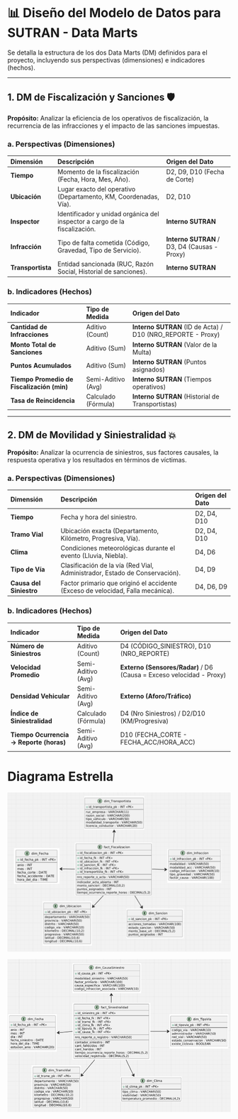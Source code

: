 # 📊 Diseño del Modelo de Datos para SUTRAN - Data Marts

Se detalla la estructura de los dos Data Marts (DM) definidos para el proyecto, incluyendo sus perspectivas (dimensiones) e indicadores (hechos).

---

## 1. DM de Fiscalización y Sanciones 🛡️

**Propósito:** Analizar la eficiencia de los operativos de fiscalización, la recurrencia de las infracciones y el impacto de las sanciones impuestas.

### a. Perspectivas (Dimensiones)
| Dimensión | Descripción | Origen del Dato |
| :--- | :--- | :--- |
| **Tiempo** | Momento de la fiscalización (Fecha, Hora, Mes, Año). | D2, D9, D10 (Fecha de Corte) |
| **Ubicación** | Lugar exacto del operativo (Departamento, KM, Coordenadas, Vía). | D2, D10 |
| **Inspector** | Identificador y unidad orgánica del inspector a cargo de la fiscalización. | **Interno SUTRAN** |
| **Infracción** | Tipo de falta cometida (Código, Gravedad, Tipo de Servicio). | **Interno SUTRAN** / D3, D4 (Causas - Proxy) |
| **Transportista** | Entidad sancionada (RUC, Razón Social, Historial de sanciones). | **Interno SUTRAN** |

### b. Indicadores (Hechos)
| Indicador | Tipo de Medida | Origen del Dato |
| :--- | :--- | :--- |
| **Cantidad de Infracciones** | Aditivo (Count) | **Interno SUTRAN** (ID de Acta) / D10 (NRO_REPORTE - Proxy) |
| **Monto Total de Sanciones** | Aditivo (Sum) | **Interno SUTRAN** (Valor de la Multa) |
| **Puntos Acumulados** | Aditivo (Sum) | **Interno SUTRAN** (Puntos asignados) |
| **Tiempo Promedio de Fiscalización (min)** | Semi-Aditivo (Avg) | **Interno SUTRAN** (Tiempos operativos) |
| **Tasa de Reincidencia** | Calculado (Fórmula) | **Interno SUTRAN** (Historial de Transportistas) |

---


## 2. DM de Movilidad y Siniestralidad 💥

**Propósito:** Analizar la ocurrencia de siniestros, sus factores causales, la respuesta operativa y los resultados en términos de víctimas.

### a. Perspectivas (Dimensiones)
| Dimensión | Descripción | Origen del Dato |
| :--- | :--- | :--- |
| **Tiempo** | Fecha y hora del siniestro. | D2, D4, D10 |
| **Tramo Vial** | Ubicación exacta (Departamento, Kilómetro, Progresiva, Vía). | D2, D4, D10 |
| **Clima** | Condiciones meteorológicas durante el evento (Lluvia, Niebla). | D4, D6 |
| **Tipo de Vía** | Clasificación de la vía (Red Vial, Administrador, Estado de Conservación). | D4, D9 |
| **Causa del Siniestro** | Factor primario que originó el accidente (Exceso de velocidad, Falla mecánica). | D4, D6, D9 |

### b. Indicadores (Hechos)
| Indicador | Tipo de Medida | Origen del Dato |
| :--- | :--- | :--- |
| **Número de Siniestros** | Aditivo (Count) | D4 (CÓDIGO_SINIESTRO), D10 (NRO_REPORTE) |
| **Velocidad Promedio** | Semi-Aditivo (Avg) | **Externo (Sensores/Radar)** / D6 (Causa = Exceso velocidad - Proxy) |
| **Densidad Vehicular** | Semi-Aditivo (Avg) | **Externo (Aforo/Tráfico)** |
| **Índice de Siniestralidad** | Calculado (Fórmula) | D4 (Nro Siniestros) / D2/D10 (KM/Progresiva) |
| **Tiempo Ocurrencia → Reporte (horas)** | Semi-Aditivo (Avg) | D10 (FECHA_CORTE - FECHA_ACC/HORA_ACC) |


# Diagrama Estrella
![Fizcalizaciones](https://github.com/RenzoAr10/Grupo_05_Sutran_25_II/blob/main/images/estrella1.png?raw=true)


![](https://github.com/RenzoAr10/Grupo_05_Sutran_25_II/blob/main/images/estrella2.png?raw=true)
